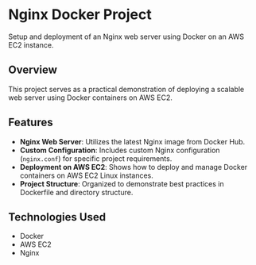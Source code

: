 # Nginx Docker Project

Setup and deployment of an Nginx web server using Docker on an AWS EC2 instance.

## Overview

This project serves as a practical demonstration of deploying a scalable web server using Docker containers on AWS EC2. 

## Features

- **Nginx Web Server**: Utilizes the latest Nginx image from Docker Hub.
- **Custom Configuration**: Includes custom Nginx configuration (`nginx.conf`) for specific project requirements.
- **Deployment on AWS EC2**: Shows how to deploy and manage Docker containers on AWS EC2 Linux instances.
- **Project Structure**: Organized to demonstrate best practices in Dockerfile and directory structure.

## Technologies Used

- Docker
- AWS EC2
- Nginx



